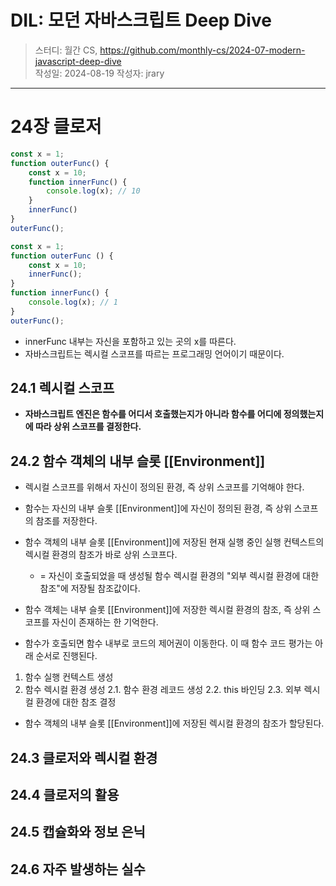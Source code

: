# DIL: 모던 자바스크립트 Deep Dive

> 스터디: 월간 CS, https://github.com/monthly-cs/2024-07-modern-javascript-deep-dive  
> 작성일: 2024-08-19
> 작성자: jrary

---

# 24장 클로저

```js
const x = 1;
function outerFunc() {
    const x = 10;
    function innerFunc() {
        console.log(x); // 10
    }
    innerFunc()
}
outerFunc();
```

```js
const x = 1;
function outerFunc () {
    const x = 10;
    innerFunc();
}
function innerFunc() {
    console.log(x); // 1
}
outerFunc();
```

- innerFunc 내부는 자신을 포함하고 있는 곳의 x를 따른다.
- 자바스크립트는 렉시컬 스코프를 따르는 프로그래밍 언어이기 때문이다.

## 24.1 렉시컬 스코프

- **자바스크립트 엔진은 함수를 어디서 호출했는지가 아니라 함수를 어디에 정의했는지에 따라 상위 스코프를 결정한다.**

## 24.2 함수 객체의 내부 슬롯 [[Environment]]

- 렉시컬 스코프를 위해서 자신이 정의된 환경, 즉 상위 스코프를 기억해야 한다.
- 함수는 자신의 내부 슬롯 [[Environment]]에 자신이 정의된 환경, 즉 상위 스코프의 참조를 저장한다.
- 함수 객체의 내부 슬롯 [[Environment]]에 저장된 현재 실행 중인 실행 컨텍스트의 렉시컬 환경의 참조가 바로 상위 스코프다.
  - = 자신이 호출되었을 때 생성될 함수 렉시컬 환경의 "외부 렉시컬 환경에 대한 참조"에 저장될 참조값이다.
- 함수 객체는 내부 슬롯 [[Environment]]에 저장한 렉시컬 환경의 참조, 즉 상위 스코프를 자신이 존재하는 한 기억한다.


- 함수가 호출되면 함수 내부로 코드의 제어권이 이동한다. 이 때 함수 코드 평가는 아래 순서로 진행된다.
1. 함수 실행 컨텍스트 생성
2. 함수 렉시컬 환경 생성
2.1. 함수 환경 레코드 생성
2.2. this 바인딩
2.3. 외부 렉시컬 환경에 대한 참조 결정
  - 함수 객체의 내부 슬롯 [[Environment]]에 저장된 렉시컬 환경의 참조가 할당된다.

## 24.3 클로저와 렉시컬 환경



## 24.4 클로저의 활용
## 24.5 캡슐화와 정보 은닉
## 24.6 자주 발생하는 실수

```js
```